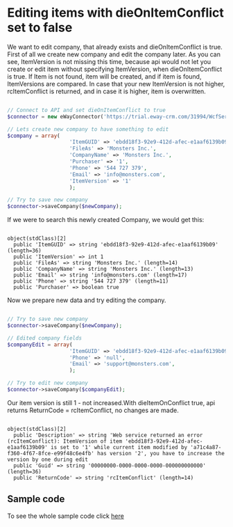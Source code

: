 # Editing items with dieOnItemConflict set to false

We want to edit company, that already exists and dieOnItemConflict is true. First of all we create new company and edit the company later. As you can see, ItemVersion is not missing this time, because api would not let you create or edit item without specifying ItemVersion, when dieOnItemConflict is true. If Item is not found, item will be created, and if item is found, ItemVersions are compared. In case that your new ItemVersion is not higher, rcItemConflict is returned, and in case it is higher, item is overwritten.
```php

// Connect to API and set dieOnItemConflict to true
$connector = new eWayConnector('https://trial.eway-crm.com/31994/WcfService/Service.svc/', 'api', 'ApiTrial@eWay-CRM', false, true);

// Lets create new company to have something to edit
$company = array(
                    'ItemGUID' => 'ebdd18f3-92e9-412d-afec-e1aaf6139b09',
                    'FileAs' => 'Monsters Inc.', 
                    'CompanyName' => 'Monsters Inc.',
                    'Purchaser' => '1',
                    'Phone' => '544 727 379',
                    'Email' => 'info@monsters.com',
                    'ItemVersion' => '1'
                    );

// Try to save new company
$connector->saveCompany($newCompany);

```

If we were to search this newly created Company, we would get this:
```console

object(stdClass)[2]
  public 'ItemGUID' => string 'ebdd18f3-92e9-412d-afec-e1aaf6139b09' (length=36)
  public 'ItemVersion' => int 1
  public 'FileAs' => string 'Monsters Inc.' (length=14)
  public 'CompanyName' => string 'Monsters Inc.' (length=13)
  public 'Email' => string 'info@monsters.com' (length=17)
  public 'Phone' => string '544 727 379' (length=11)
  public 'Purchaser' => boolean true

```
Now we prepare new data and try editing the company.
```php

// Try to save new company
$connector->saveCompany($newCompany);

// Edited company fields
$companyEdit = array(
                    'ItemGUID' => 'ebdd18f3-92e9-412d-afec-e1aaf6139b09',
                    'Phone' => 'null',
                    'Email' => 'support@monsters.com',
                    );

// Try to edit new company
$connector->saveCompany($companyEdit);

```


 Our item version is still 1 - not increased.With dieItemOnConflict true, api returns ReturnCode = rcItemConflict, no changes are made.
```console

object(stdClass)[2]
  public 'Description' => string 'Web service returned an error (rcItemConflict): ItemVersion of item 'ebdd18f3-92e9-412d-afec-e1aaf6139b09' is set to '1' while current item modified by 'a71c4a87-f360-4f67-8fce-e99f48c6e4fb' has version '2', you have to increase the version by one during edit
  public 'Guid' => string '00000000-0000-0000-0000-000000000000' (length=36)
  public 'ReturnCode' => string 'rcItemConflict' (length=14)

```

## Sample code
To see the whole sample code click [here](sample_code.php)